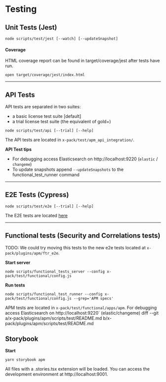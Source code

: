 # Testing

## Unit Tests (Jest)

```
node scripts/test/jest [--watch] [--updateSnapshot]
```

#### Coverage

HTML coverage report can be found in target/coverage/jest after tests have run.

```
open target/coverage/jest/index.html
```

---

## API Tests

API tests are separated in two suites:

- a basic license test suite [default]
- a trial license test suite (the equivalent of gold+)

```
node scripts/test/api [--trial] [--help]
```

The API tests are located in `x-pack/test/apm_api_integration/`.

**API Test tips**

- For debugging access Elasticsearch on http://localhost:9220 (`elastic` / `changeme`)
- To update snapshots append `--updateSnapshots` to the functional_test_runner command

---

## E2E Tests (Cypress)

```
node scripts/test/e2e [--trial] [--help]
```

The E2E tests are located [here](../ftr_e2e)

---

## Functional tests (Security and Correlations tests)
TODO: We could try moving this tests to the new e2e tests located at `x-pack/plugins/apm/ftr_e2e`.

**Start server**

```
node scripts/functional_tests_server --config x-pack/test/functional/config.js
```

**Run tests**

```
node scripts/functional_test_runner --config x-pack/test/functional/config.js --grep='APM specs'
```

APM tests are located in `x-pack/test/functional/apps/apm`.
For debugging access Elasticsearch on http://localhost:9220` (elastic/changeme)
diff --git a/x-pack/plugins/apm/scripts/test/README.md b/x-pack/plugins/apm/scripts/test/README.md


## Storybook

**Start**
```
yarn storybook apm
```

All files with a .stories.tsx extension will be loaded. You can access the development environment at http://localhost:9001.
